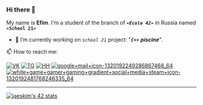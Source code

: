 ### Hi there 👋
My name is **Efim**. I'm a student of the branch of ***`«Ecole 42»`*** in Russia named ****`«School 21»`****

- 🔭 I’m currently working on *`school 21`* project: "***`C++`*** ***piscine***".

📫 How to reach me:

[![VK](https://user-images.githubusercontent.com/76059664/122641723-bcf7c080-d10f-11eb-913b-7ffdf68d50e4.png "don't do it!")](https://vk.com/h0tbed228)
[![TG](https://user-images.githubusercontent.com/76059664/122641853-7191e200-d110-11eb-9fae-25a9bc68196a.png "Telegramm")](https://t.me/H0tBed)
[![HH](https://user-images.githubusercontent.com/76059664/122648412-e0cbfe00-d131-11eb-9f2c-18cda6dc72f2.png "HH")](https://kazan.hh.ru/resume/11d12321ff08dd672b0039ed1f6861564b5831)
<a href="mailto:h0tbed@gmail.com">![google+mail+icon-1320192249286867468_64](https://user-images.githubusercontent.com/76059664/122648667-dcecab80-d132-11eb-9bf9-5f238e7287ca.png)
</a>
[![white+game+gamer+gaming+gradient+social+media+steam+icon-1320192481768246335_64](https://user-images.githubusercontent.com/76059664/122648821-8a5fbf00-d133-11eb-99fc-5baea0a36693.png "steam")](https://steamcommunity.com/id/H0tBed)



-------
[![jaeskim's 42 stats](https://badge42.herokuapp.com/api/stats/tasian?privacyName=true)](https://github.com/xXH0tBedXx/school21_projects)
